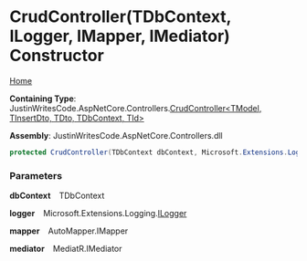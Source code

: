 # CrudController\(TDbContext, ILogger, IMapper, IMediator\) Constructor

[Home](../../../README.md)

**Containing Type**: JustinWritesCode\.AspNetCore\.Controllers\.[CrudController\<TModel, TInsertDto, TDto, TDbContext, TId\>](../README.md)

**Assembly**: JustinWritesCode\.AspNetCore\.Controllers\.dll

```csharp
protected CrudController(TDbContext dbContext, Microsoft.Extensions.Logging.ILogger logger, AutoMapper.IMapper mapper, MediatR.IMediator mediator)
```

### Parameters

**dbContext** &ensp; TDbContext

**logger** &ensp; Microsoft\.Extensions\.Logging\.[ILogger](https://docs.microsoft.com/en-us/dotnet/api/microsoft.extensions.logging.ilogger)

**mapper** &ensp; AutoMapper\.IMapper

**mediator** &ensp; MediatR\.IMediator
